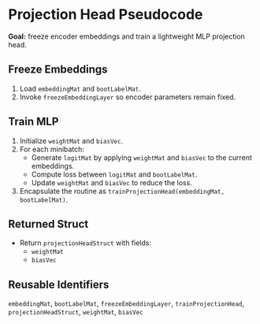 # Projection Head Pseudocode

**Goal:** freeze encoder embeddings and train a lightweight MLP projection head.

## Freeze Embeddings
1. Load `embeddingMat` and `bootLabelMat`.
2. Invoke `freezeEmbeddingLayer` so encoder parameters remain fixed.

## Train MLP
1. Initialize `weightMat` and `biasVec`.
2. For each minibatch:
   - Generate `logitMat` by applying `weightMat` and `biasVec` to the current embeddings.
   - Compute loss between `logitMat` and `bootLabelMat`.
   - Update `weightMat` and `biasVec` to reduce the loss.
3. Encapsulate the routine as `trainProjectionHead(embeddingMat, bootLabelMat)`.

## Returned Struct
- Return `projectionHeadStruct` with fields:
  - `weightMat`
  - `biasVec`

## Reusable Identifiers
`embeddingMat`, `bootLabelMat`, `freezeEmbeddingLayer`, `trainProjectionHead`, `projectionHeadStruct`, `weightMat`, `biasVec`